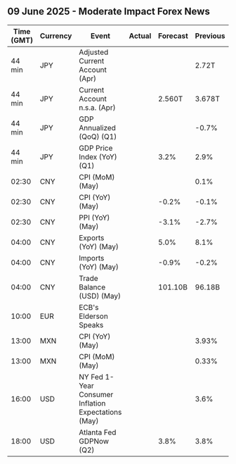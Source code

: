 ## 09 June 2025 - Moderate Impact Forex News

| Time (GMT) | Currency | Event | Actual | Forecast | Previous |
|------|----------|-------|--------|----------|----------|
| 44 min | JPY | Adjusted Current Account (Apr) |  |  | 2.72T |
| 44 min | JPY | Current Account n.s.a. (Apr) |  | 2.560T | 3.678T |
| 44 min | JPY | GDP Annualized (QoQ) (Q1) |  |  | -0.7% |
| 44 min | JPY | GDP Price Index (YoY) (Q1) |  | 3.2% | 2.9% |
| 02:30 | CNY | CPI (MoM) (May) |  |  | 0.1% |
| 02:30 | CNY | CPI (YoY) (May) |  | -0.2% | -0.1% |
| 02:30 | CNY | PPI (YoY) (May) |  | -3.1% | -2.7% |
| 04:00 | CNY | Exports (YoY) (May) |  | 5.0% | 8.1% |
| 04:00 | CNY | Imports (YoY) (May) |  | -0.9% | -0.2% |
| 04:00 | CNY | Trade Balance (USD) (May) |  | 101.10B | 96.18B |
| 10:00 | EUR | ECB's Elderson Speaks |  |  |  |
| 13:00 | MXN | CPI (YoY) (May) |  |  | 3.93% |
| 13:00 | MXN | CPI (MoM) (May) |  |  | 0.33% |
| 16:00 | USD | NY Fed 1-Year Consumer Inflation Expectations (May) |  |  | 3.6% |
| 18:00 | USD | Atlanta Fed GDPNow (Q2) |  | 3.8% | 3.8% |
